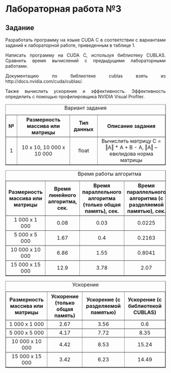 # Лабораторная работа №3
## Задание
<p align="justify">Разработать программу на языке CUDA С в соответствии с вариантами заданий к лабораторной работе, приведенным в таблице 1.</p>
<p align="justify">Написать программу на CUDA C, используя библиотеку CUBLAS.  Сравнить время вычислений с предыдущими лабораторными работами.</p>
<p align="justify">Документацию по библиотеке cublas взять из http://docs.nvidia.com/cuda/cublas/.</p>
<p align="justify">Также вычислить ускорение и эффективность. Эффективность определить с помощью профилировщика NVIDIA Visual Profiler.</p>
<table border="1">
  <caption>Вариант задания</caption>
  <tr>
    <th>№</th>
    <th>Размерность массива или матрицы</th>
    <th>Тип данных</th>
    <th>Описание задания</th>
  </tr>
  <tr align="center">
    <td>1</td>
    <td>10 x 10, 10 000 x 10 000</td>
    <td>float</td>
    <td>Вычислить матрицу C = ‖A‖ * A + B - A, ‖A‖ –  евклидова норма матрицы</td>
  </tr>
 </table>
 
 <table border="1">
  <caption>Время работы алгоритма</caption>
  <tr>
    <th>Размерность массива или матрицы</th>
    <th>Время линейного алгоритма, сек.</th>
    <th>Время параллельного алгоритма (только общая память), сек.</th>
    <th>Время параллельного алгоритма (с разделяемой памятью), сек.</th>
    <th>Время параллельного алгоритма (с библиотекой CUBLAS), сек.</th>
  </tr>
  <tr align="center">
    <td>1 000 x 1 000</td>
    <td>0.08</td>
    <td>0.03</td>
    <td>0.0225</td>
    <td>0.12</td>
  </tr>
  <tr align="center">
    <td>5 000 x 5 000</td>
    <td>1.67</td>
    <td>0.4</td>
    <td>0.2163</td>
    <td>0.2</td>
  </tr>
  <tr align="center">
    <td>10 000 x 10 000</td>
    <td>6.86</td>
    <td>1.55</td>
    <td>0.8041</td>
    <td>0.45</td>
  </tr>
  <tr align="center">
    <td>15 000 x 15 000</td>
    <td>12.9</td>
    <td>3.78</td>
    <td>2.07</td>
    <td>0.89</td>
  </tr>
 </table> 
 
<table border="1">
  <caption>Ускорение</caption>
  <tr>
    <th>Размерность массива или матрицы</th>
    <th>Ускорение (только общая память)</th>
    <th>Ускорение (с разделяемой памятью)</th>
    <th>Ускорение (с библиотекой CUBLAS)</th>
  </tr>
  <tr align="center">
    <td>1 000 x 1 000</td>
    <td>2.67</td>
    <td>3.56</td>
    <td>0.6</td>
  </tr>
  <tr align="center">
    <td>5 000 x 5 000</td>
    <td>4.17</td>
    <td>7.72</td>
    <td>8.35</td>
  </tr>
  <tr align="center">
    <td>10 000 x 10 000</td>
    <td>4.42</td>
    <td>8.53</td>
    <td>15.24</td>
  </tr>
  <tr align="center">
    <td>15 000 x 15 000</td>
    <td>3.42</td>
    <td>6.23</td>
    <td>14.49</td>
  </tr>
 </table> 
